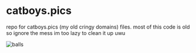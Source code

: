 # catboys.pics
repo for catboys.pics (my old cringy domains) files. most of this code is old so ignore the mess im too lazy to clean it up uwu

 ![balls](https://encrypted-tbn0.gstatic.com/images?q=tbn:ANd9GcT6OKyjIGBFTy3YIFcRL8kXzcqRBsR17Q_WgQ&usqp=CAU)
